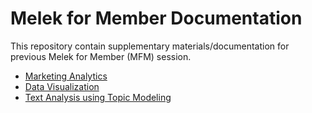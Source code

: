 # Melek for Member Documentation

This repository contain supplementary materials/documentation for previous Melek for Member (MFM) session.

* [Marketing Analytics](https://github.com/datascienceid/mfm-doc/tree/main/MFM-01)
* [Data Visualization](https://github.com/datascienceid/mfm-doc/tree/main/MFM-02)
* [Text Analysis using Topic Modeling](https://github.com/datascienceid/mfm-doc/tree/main/MFM-03)